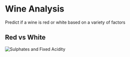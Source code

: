 # Wine Analysis
Predict if a wine is red or white based on a variety of factors

## Red vs White

![Sulphates and Fixed Acidity](https://user-images.githubusercontent.com/87451665/125705290-872c786d-922e-497d-bea9-f5016db0b738.JPG)

